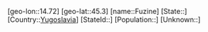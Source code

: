 ﻿---
location: [45.3,14.72]
type: City
tags:
- geo/City


SpocWebEntityId: 30314
isDeleted: false
confidential: public

---
[geo-lon::14.72]
[geo-lat::45.3]
[name::Fuzine]
[State::]
[Country::[Yugoslavia](geo/Continent/Europe/Yugoslavia.md)]
[StateId::]
[Population::]
[Unknown::]

